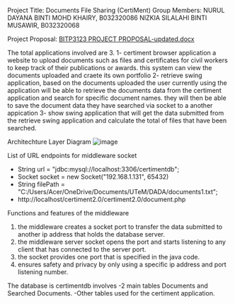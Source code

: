 Project Title: Documents File Sharing (CertiMent)
Group Members: NURUL DAYANA BINTI MOHD KHAIRY,	B032320086
               NIZKIA SILALAHI BINTI MUSAWIR,	B032320068

Project Proposal:
[BITP3123 PROJECT PROPOSAL-updated.docx](https://github.com/user-attachments/files/15992318/BITP3123.PROJECT.PROPOSAL-updated.docx)

The total applications involved are 3.
1- certiment browser application a website to upload documents such as files and certificates for civil workers to keep track of their publications or awards. this system can view the documents uploaded and craete its own portfolio
2- retrieve swing application, based on the documents uploaded the user currently using the application will be able to retrieve the documents data from the certiment application and search for specific document names. 
 they will then be able to save the document data they have searched via socket to a another appication
3- show swing application that will get the data submitted from the retrieve swing application and calculate the total of files that have been searched. 

Architechture Layer Diagram 
![image](https://github.com/DayanaKhairy/projectDAD/assets/128731847/5ca1e7c3-2581-4759-9909-c33e67488edb)

List of URL endpoints for middleware socket 
- String url = "jdbc:mysql://localhost:3306/certimentdb";
- Socket socket = new Socket("192.168.1.131", 65432)
- String filePath = "C:/Users/Acer/OneDrive/Documents/UTeM/DADA/documents1.txt";
- http://localhost/certiment2.0/certiment2.0/document.php

Functions and features of the middleware 
1. the middleware creates a socket port to transfer the data submitted to another ip address that holds the database server.
2. the middleware server socket opens the port and starts listening to any client that has connected to the server port.
3. the socket provides one port that is specified in the java code.
4. ensures safety and privacy by only using a specific ip address and port listening number.

The database is certimentdb involves
-2 main tables Documents and Searched Documents. 
-Other tables used for the certiment application.
